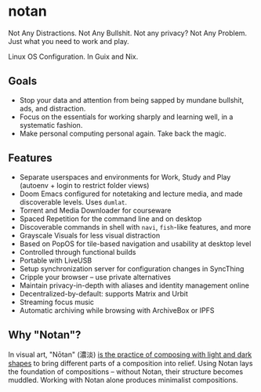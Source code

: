 # notan

Not Any Distractions. Not Any Bullshit. Not any privacy? Not Any Problem. Just what you need to work and play.

Linux OS Configuration. In Guix and Nix.

## Goals

* Stop your data and attention from being sapped by mundane bullshit, ads, and distraction.
* Focus on the essentials for working sharply and learning well, in a systematic fashion.
* Make personal computing personal again. Take back the magic.

## Features

* Separate userspaces and environments for Work, Study and Play (autoenv + login to restrict folder views)
* Doom Emacs configured for notetaking and lecture media, and made discoverable levels. Uses `dumlat`.
* Torrent and Media Downloader for courseware
* Spaced Repetition for the command line and on desktop
* Discoverable commands in shell with `navi`, `fish`-like features, and more
* Grayscale Visuals for less visual distraction
* Based on PopOS for tile-based navigation and usability at desktop level
* Controlled through functional builds
* Portable with LiveUSB
* Setup synchronization server for configuration changes in SyncThing
* Cripple your browser – use private alternatives
* Maintain privacy-in-depth with aliases and identity management online
* Decentralized-by-default: supports Matrix and Urbit
* Streaming focus music
* Automatic archiving while browsing with ArchiveBox or IPFS

## Why "Notan"?

In visual art, "Nōtan" (濃淡) [is the practice of composing with light and dark shapes](https://en.wikipedia.org/wiki/Notan) to bring different parts of a composition into relief. Using Notan lays the foundation of compositions – without Notan, their structure becomes muddled. Working with Notan alone produces minimalist compositions.
